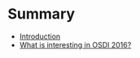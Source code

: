# Summary

* [Introduction](README.md)
* [What is interesting in OSDI 2016?](learning/osdi2016.md)

